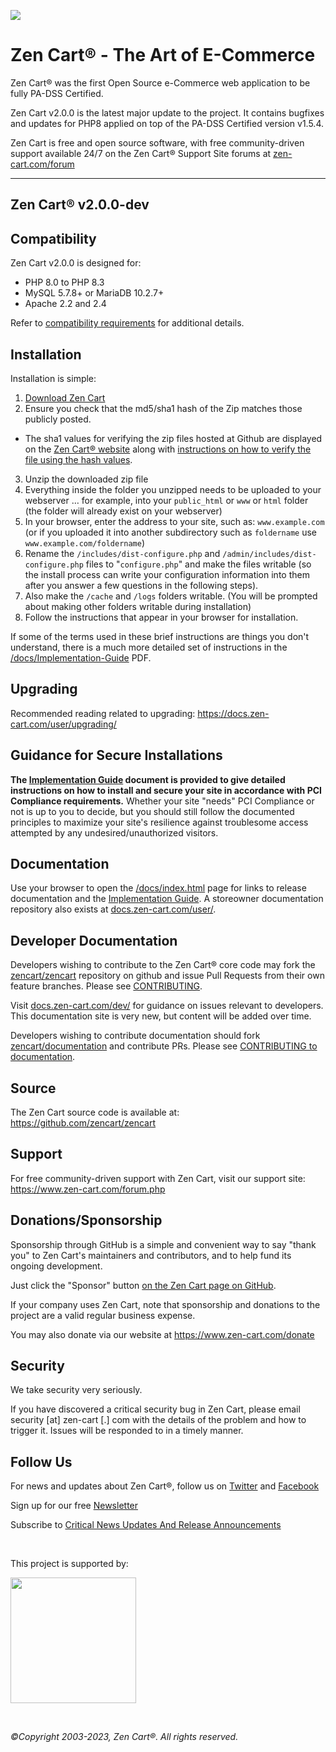 ![](https://github.com/zencart/zencart/workflows/Zen%20Cart%20Tests/badge.svg?branch=v158)


Zen Cart&reg; - The Art of E-Commerce
===============

Zen Cart&reg; was the first Open Source e-Commerce web application to be fully PA-DSS Certified.

Zen Cart v2.0.0 is the latest major update to the project.  It contains bugfixes and updates for PHP8 applied on top of the PA-DSS Certified version v1.5.4.

Zen Cart is free and open source software, with free community-driven support available 24/7 on the Zen Cart&reg; Support Site forums at [zen-cart.com/forum](https://www.zen-cart.com/forum.php)

--------------------


Zen Cart&reg; v2.0.0-dev
---------------------

Compatibility
-------------
Zen Cart v2.0.0 is designed for:
 * PHP 8.0 to PHP 8.3
 * MySQL 5.7.8+ or MariaDB 10.2.7+
 * Apache 2.2 and 2.4
 
Refer to [compatibility requirements](https://docs.zen-cart.com/user/first_steps/server_requirements/) for additional details.


Installation
------------

Installation is simple:

1. [Download Zen Cart](https://github.com/zencart/zencart/releases)
2. Ensure you check that the md5/sha1 hash of the Zip matches those publicly posted.
  * The sha1 values for verifying the zip files hosted at Github are displayed on the [Zen Cart&reg; website](https://www.zen-cart.com/) along with [instructions on how to verify the file using the hash values](https://docs.zen-cart.com/user/installing/validate_sha/).
3. Unzip the downloaded zip file 
4. Everything inside the folder you unzipped needs to be uploaded to your webserver … for example, into your `public_html` or `www` or `html` folder (the folder will already exist on your webserver)
5. In your browser, enter the address to your site, such as: `www.example.com` (or if you uploaded it into another subdirectory such as `foldername` use `www.example.com/foldername`)
6. Rename the `/includes/dist-configure.php` and `/admin/includes/dist-configure.php` files to "`configure.php`" and make the files writable (so the install process can write your configuration information into them after you answer a few questions in the following steps).
7. Also make the `/cache` and `/logs` folders writable. (You will be prompted about making other folders writable during installation)
8. Follow the instructions that appear in your browser for installation. 

If some of the terms used in these brief instructions are things you don't understand, there is a much more detailed set of instructions in the [/docs/Implementation-Guide](https://www.zen-cart.com/docs/) PDF.

Upgrading
---------
Recommended reading related to upgrading: https://docs.zen-cart.com/user/upgrading/


Guidance for Secure Installations
---------------------------------
__The [Implementation Guide](https://www.zen-cart.com/docs/implementation-guide-v157.pdf) document is provided to give detailed instructions on how to install and secure your site in accordance with PCI Compliance requirements.__ Whether your site "needs" PCI Compliance or not is up to you to decide, but you should still follow the documented principles to maximize your site's resilience against troublesome access attempted by any undesired/unauthorized visitors.


Documentation
-------------
Use your browser to open the [/docs/index.html](https://www.zen-cart.com/docs/index.html) page for links to release documentation and the [Implementation Guide](https://www.zen-cart.com/docs/).  A storeowner documentation repository also exists at [docs.zen-cart.com/user/](https://docs.zen-cart.com/user/). 

Developer Documentation
-----------------------
Developers wishing to contribute to the Zen Cart&reg; core code may fork the [zencart/zencart](https://github.com/zencart/zencart) repository on github and issue Pull Requests from their own feature branches.  Please see [CONTRIBUTING](CONTRIBUTING.md). 

Visit [docs.zen-cart.com/dev/](https://docs.zen-cart.com/dev/) for guidance on issues relevant to developers. This documentation site is very new, but content will be added over time.  

Developers wishing to contribute documentation should fork [zencart/documentation](https://github.com/zencart/documentation) and contribute PRs.  Please see [CONTRIBUTING to documentation](https://github.com/zencart/documentation/blob/master/CONTRIBUTING.md).



Source
------

The Zen Cart source code is available at: https://github.com/zencart/zencart

Support
-------
For free community-driven support with Zen Cart, visit our support site: https://www.zen-cart.com/forum.php


Donations/Sponsorship
---------------------
Sponsorship through GitHub is a simple and convenient way to say "thank you" to Zen Cart's maintainers and contributors, and to help fund its ongoing development.

Just click the "Sponsor" button [on the Zen Cart page on GitHub](https://github.com/zencart/zencart). 

If your company uses Zen Cart, note that sponsorship and donations to the project are a valid regular business expense.

You may also donate via our website at https://www.zen-cart.com/donate


Security
--------
We take security very seriously.

If you have discovered a critical security bug in Zen Cart, please email security [at] zen-cart [.] com with the details of the problem and how to trigger it.  Issues will be responded to in a timely manner.


Follow Us
---------
For news and updates about Zen Cart&reg;, follow us on [Twitter](http://twitter.com/zencart) and [Facebook](http://facebook.com/zencart)

Sign up for our free [Newsletter](http://eepurl.com/bafnNj)

Subscribe to [Critical News Updates And Release Announcements](https://www.zen-cart.com/subscription.php?do=addsubscription&f=2)

&nbsp;  

<p>This project is supported by:</p>
<p>
  <a href="https://www.digitalocean.com/">
    <img src="https://opensource.nyc3.cdn.digitaloceanspaces.com/attribution/assets/SVG/DO_Logo_horizontal_blue.svg" width="201px">
  </a>
</p>

&nbsp;  

*&copy;Copyright 2003-2023, Zen Cart&reg;. All rights reserved.*

